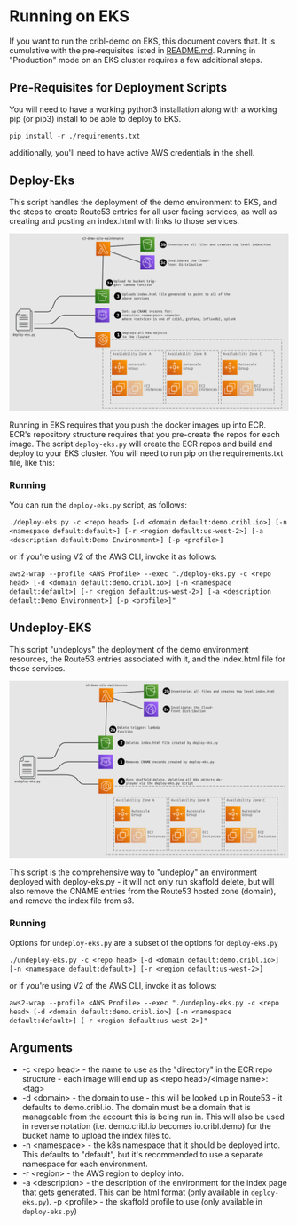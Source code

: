 # Running on EKS

If you want to run the cribl-demo on EKS, this document covers that. It is cumulative with the pre-requisites listed in [README.md](README.md). Running in "Production" mode on an EKS cluster requires a few additional steps.

## Pre-Requisites for Deployment Scripts

You will need to have a working python3 installation along with a working pip (or pip3) install to be able to deploy to EKS.

```
pip install -r ./requirements.txt
```
additionally, you'll need to have active AWS credentials in the shell.


## Deploy-Eks
This script handles the deployment of the demo environment to EKS, and the steps to create Route53 entries for all user facing services, as well as creating and posting an index.html with links to those services.

![EKS Deployment Flow](img/deploy-eks-flow.svg)

Running in EKS requires that you push the docker images up into ECR. ECR's repository structure requires that you pre-create the repos for each image. The script `deploy-eks.py` will create the ECR repos and build and deploy to your EKS cluster. You will need to run pip on the requirements.txt file, like this:


### Running
You can run the `deploy-eks.py` script, as follows:

```
./deploy-eks.py -c <repo head> [-d <domain default:demo.cribl.io>] [-n <namespace default:default>] [-r <region default:us-west-2>] [-a <description default:Demo Environment>] [-p <profile>]
```

or if you're using V2 of the AWS CLI, invoke it as follows:
```
aws2-wrap --profile <AWS Profile> --exec "./deploy-eks.py -c <repo head> [-d <domain default:demo.cribl.io>] [-n <namespace default:default>] [-r <region default:us-west-2>] [-a <description default:Demo Environment>] [-p <profile>]"
```

## Undeploy-EKS
This script "undeploys" the deployment of the demo environment resources, the Route53 entries associated with it, and the index.html file for those services.

![EKS Deployment Flow](img/undeploy-eks-flow.svg)

This script is the comprehensive way to "undeploy" an environment deployed with deploy-eks.py - it will not only run skaffold delete, but will also remove the CNAME entries from the Route53 hosted zone (domain), and remove the index file from s3.

### Running

Options for `undeploy-eks.py` are a subset of the options for `deploy-eks.py`

```
./undeploy-eks.py -c <repo head> [-d <domain default:demo.cribl.io>] [-n <namespace default:default>] [-r <region default:us-west-2>]
```

or if you're using V2 of the AWS CLI, invoke it as follows:
```
aws2-wrap --profile <AWS Profile> --exec "./undeploy-eks.py -c <repo head> [-d <domain default:demo.cribl.io>] [-n <namespace default:default>] [-r <region default:us-west-2>]"
```

## Arguments
* -c \<repo head\> - the name to use as the "directory" in the ECR repo structure - each image will end up as \<repo head\>/\<image name\>:\<tag\>
* -d \<domain\> - the domain to use - this will be looked up in Route53 - it defaults to demo.cribl.io. The domain must be a domain that is manageable from the account this is being run in. This will also be used in reverse notation (i.e. demo.cribl.io becomes io.cribl.demo) for the bucket name to upload the index files to.
* -n \<namespace\> - the k8s namespace that it should be deployed into. This defaults to "default", but it's recommended to use a separate namespace for each environment.
* -r \<region\> - the AWS region to deploy into.
* -a \<description\> - the description of the environment for the index page that gets generated. This can be html format (only available in `deploy-eks.py`).
-p \<profile\> - the skaffold profile to use (only available in `deploy-eks.py`)
